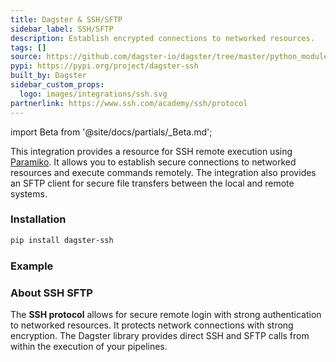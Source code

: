 ```yaml
---
title: Dagster & SSH/SFTP
sidebar_label: SSH/SFTP
description: Establish encrypted connections to networked resources.
tags: []
source: https://github.com/dagster-io/dagster/tree/master/python_modules/libraries/dagster-ssh
pypi: https://pypi.org/project/dagster-ssh
built_by: Dagster
sidebar_custom_props:
  logo: images/integrations/ssh.svg
partnerlink: https://www.ssh.com/academy/ssh/protocol
---
```


import Beta from '@site/docs/partials/\_Beta.md';

<Beta />

This integration provides a resource for SSH remote execution using [Paramiko](https://github.com/paramiko/paramiko). It allows you to establish secure connections to networked resources and execute commands remotely. The integration also provides an SFTP client for secure file transfers between the local and remote systems.

### Installation

```bash
pip install dagster-ssh
```

### Example

<CodeExample path="docs_snippets/docs_snippets/integrations/ssh-sftp.py" language="python" />

### About SSH SFTP

The **SSH protocol** allows for secure remote login with strong authentication to networked resources. It protects network connections with strong encryption. The Dagster library provides direct SSH and SFTP calls from within the execution of your pipelines.
